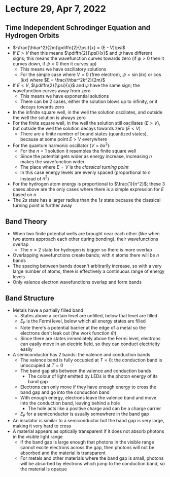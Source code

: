 # Lecture 29, Apr 7, 2022

## Time Independent Schrodinger Equation and Hydrogen Orbits

* $-\frac{\hbar^2}{2m}\pdiffn{2}{\psi}{x} = (E - V)\psi$
* If $E > V$ then this means $\pdiffn{2}{\psi}{x}$ and $\psi$ have different signs; this means the wavefunction curves towards zero (if $\psi > 0$ then it curves down, if $\psi < 0$ then it curves up)
	* This means we have oscillatory solutions
	* For the simple case where $V = 0$ (free electron), $\psi = \sin(kx)$ or $\cos(kx)$ where $E = \frac{\hbar^2k^2}{2m}$
* If $E < V$, $\pdiffn{2}{\psi}{x}$ and $\psi$ have the same sign; the wavefunction curves away from zero
	* This means we have exponential solutions
	* There can be 2 cases, either the solution blows up to infinity, or it decays towards zero
* In the infinite square well, in the well the solution oscillates, and outside the well the solution is always zero
* For the finite square well, in the well the solution still oscillates ($E > V$), but outside the well the solution decays towards zero ($E < V$)
	* There are a finite number of bound states (quantized states), because at some point $E > V$ everywhere
* For the quantum harmonic oscillator ($V = bx^2$):
	* For the $n = 1$ solution it resembles the finite square well
	* Since the potential gets wider as energy increase, increasing $n$ makes the wavefunction wider
	* The place where $E = V$ is the *classical turning point*
	* In this case energy levels are evenly spaced (proportional to $n$ instead of $n^2$)
* For the hydrogen atom energy is proportional to $\frac{1}{n^2}$; these 3 cases above are the only cases where there is a simple expression for $E$ based on $n$
* The $2s$ state has a larger radius than the $1s$ state because the classical turning point is further away

## Band Theory

* When two finite potential wells are brought near each other (like when two atoms approach each other during bonding), their wavefunctions overlap
	* The $n = 2$ state for hydrogen is bigger so there is more overlap
* Overlapping wavefunctions create bands; with $n$ atoms there will be $n$ bands
* The spacing between bands doesn't arbitrarily increase, so with a very large number of atoms, there is effectively a continuous range of energy levels
* Only valence electron wavefunctions overlap and form bands

## Band Structure

* Metals have a partially filled band
	* States above a certain level are unfilled, below that level are filled
	* $E_F$ is the Fermi level, below which all energy states are filled
	* Note there's a potential barrier at the edge of a metal so the electrons don't leak out (the work function $\Phi$)
	* Since there are states immediately above the Fermi level, electrons can easily move in an electric field, so they can conduct electricity easily
* A semiconductor has 2 bands: the valence and conduction bands
	* The valence band is fully occupied at $T = 0$; the conduction band is unoccupied at $T = 0$
	* The band gap sits between the valence and conduction bands
		* The colour of light emitted by LEDs is the photon energy of its band gap
	* Electrons can only move if they have enough energy to cross the band gap and go into the conduction band
	* With enough energy, electrons leave the valence band and move into the conduction band, leaving behind a hole
		* The hole acts like a positive charge and can be a charge carrier
	* $E_F$ for a semiconductor is usually somewhere in the band gap
* An insulator is similar to a semiconductor but the band gap is very large, making it very hard to cross
* A material appears as optically transparent if it does not absorb photons in the visible light range
	* If the band gap is large enough that photons in the visible range cannot excite electrons across the gap, then photons will not be absorbed and the material is transparent
	* For metals and other materials where the band gap is small, photons will be absorbed by electrons which jump to the conduction band, so the material is opaque

